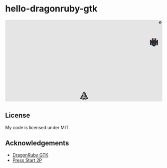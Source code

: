 # hello-dragonruby-gtk

![](/sprite.gif)

## License

My code is licensed under MIT.

## Acknowledgements

- [DragonRuby GTK](https://dragonruby.itch.io/dragonruby-gtk)
- [Press Start 2P](https://fonts.google.com/specimen/Press+Start+2P)
